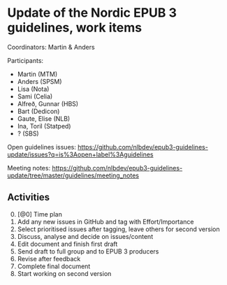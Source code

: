 Update of the Nordic EPUB 3 guidelines, work items
================================================

Coordinators: Martin & Anders

Participants: 
- Martin (MTM)
- Anders (SPSM)
- Lisa (Nota)
- Sami (Celia)
- Alfreð, Gunnar (HBS)
- Bart (Dedicon)
- Gaute, Elise (NLB)
- Ina, Toril (Statped)
- ? (SBS)


Open guidelines issues: https://github.com/nlbdev/epub3-guidelines-update/issues?q=is%3Aopen+label%3Aguidelines

Meeting notes: https://github.com/nlbdev/epub3-guidelines-update/tree/master/guidelines/meeting_notes

## Activities
0. [@0] Time plan
1. Add any new issues in GitHub and tag with Effort/Importance
2. Select prioritised issues after tagging, leave others for second version
3. Discuss, analyse and decide on issues/content
4. Edit document and finish first draft
5. Send draft to full group and to EPUB 3 producers
6. Revise after feedback
7. Complete final document 
8. Start working on second version

